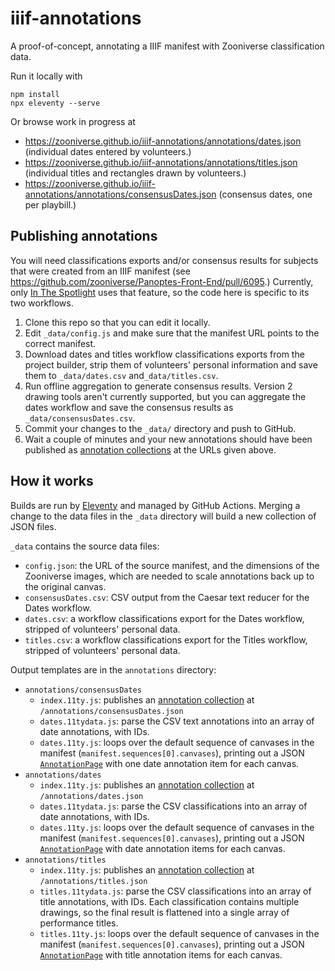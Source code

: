 # iiif-annotations
A proof-of-concept, annotating a IIIF manifest with Zooniverse classification data.

Run it locally with
```
npm install
npx eleventy --serve
```

Or browse work in progress at
- https://zooniverse.github.io/iiif-annotations/annotations/dates.json (individual dates entered by volunteers.)
- https://zooniverse.github.io/iiif-annotations/annotations/titles.json (individual titles and rectangles drawn by volunteers.)
- https://zooniverse.github.io/iiif-annotations/annotations/consensusDates.json (consensus dates, one per playbill.)

## Publishing annotations

You will need classifications exports and/or consensus results for subjects that were created from an IIIF manifest (see https://github.com/zooniverse/Panoptes-Front-End/pull/6095.) Currently, only [In The Spotlight](https://frontend.preview.zooniverse.org/projects/bldigital/in-the-spotlight) uses that feature, so the code here is specific to its two workflows.

1. Clone this repo so that you can edit it locally.
2. Edit `_data/config.js` and make sure that the manifest URL points to the correct manifest.
3. Download dates and titles workflow classifications exports from the project builder, strip them of volunteers' personal information and save them to `_data/dates.csv` and`_data/titles.csv`.
4. Run offline aggregation to generate consensus results. Version 2 drawing tools aren't currently supported, but you can aggregate the dates workflow and save the consensus results as `_data/consensusDates.csv`.
5. Commit your changes to the `_data/` directory and push to GitHub.
6. Wait a couple of minutes and your new annotations should have been published as [annotation collections](https://iiif.io/api/presentation/3.0/#58-annotation-collection) at the URLs given above.

## How it works

Builds are run by [Eleventy](https://1ty.dev) and managed by GitHub Actions. Merging a change to the data files in the `_data` directory will build a new collection of JSON files.

`_data` contains the source data files:
- `config.json`: the URL of the source manifest, and the dimensions of the Zooniverse images, which are needed to scale annotations back up to the original canvas.
- `consensusDates.csv`: CSV output from the Caesar text reducer for the Dates workflow.
- `dates.csv`: a workflow classifications export for the Dates workflow, stripped of volunteers' personal data.
- `titles.csv`: a workflow classifications export for the Titles workflow, stripped of volunteers' personal data.

Output templates are in the `annotations` directory:
- `annotations/consensusDates`
  - `index.11ty.js`: publishes an [annotation collection](https://iiif.io/api/presentation/3.0/#58-annotation-collection) at `/annotations/consensusDates.json`
  - `dates.11tydata.js`: parse the CSV text annotations into an array of date annotations, with IDs.
  - `dates.11ty.js`: loops over the default sequence of canvases in the manifest (`manifest.sequences[0].canvases`), printing out a JSON [`AnnotationPage`](https://iiif.io/api/presentation/3.0/#55-annotation-page) with one date annotation item for each canvas.
- `annotations/dates`
  - `index.11ty.js`: publishes an [annotation collection](https://iiif.io/api/presentation/3.0/#58-annotation-collection) at `/annotations/dates.json`
  - `dates.11tydata.js`: parse the CSV classifications into an array of date annotations, with IDs.
  - `dates.11ty.js`: loops over the default sequence of canvases in the manifest (`manifest.sequences[0].canvases`), printing out a JSON [`AnnotationPage`](https://iiif.io/api/presentation/3.0/#55-annotation-page) with date annotation items for each canvas.
- `annotations/titles`
  - `index.11ty.js`: publishes an [annotation collection](https://iiif.io/api/presentation/3.0/#58-annotation-collection) at `/annotations/titles.json`
  - `titles.11tydata.js`: parse the CSV classifications into an array of title annotations, with IDs. Each classification contains multiple drawings, so the final result is flattened into a single array of performance titles.
  - `titles.11ty.js`: loops over the default sequence of canvases in the manifest (`manifest.sequences[0].canvases`), printing out a JSON [`AnnotationPage`](https://iiif.io/api/presentation/3.0/#55-annotation-page) with title annotation items for each canvas.
